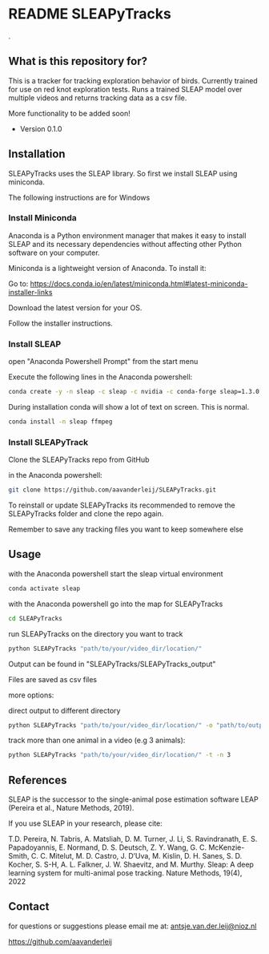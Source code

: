 
# README SLEAPyTracks #
.

## What is this repository for? ##



This is a tracker for tracking exploration behavior of birds. Currently trained for use on red knot exploration tests.
Runs a trained SLEAP model over multiple videos and returns tracking data as a csv file.

More functionality to be added soon!

* Version 0.1.0

## Installation ##

SLEAPyTracks uses the SLEAP library. So first we install SLEAP using miniconda.

The following instructions are for Windows

### Install Miniconda ###

Anaconda is a Python environment manager that makes it easy to install SLEAP and its necessary dependencies without affecting other Python software on your computer.

Miniconda is a lightweight version of Anaconda. To install it:

Go to: https://docs.conda.io/en/latest/miniconda.html#latest-miniconda-installer-links

Download the latest version for your OS.

Follow the installer instructions.



### Install SLEAP ###

open "Anaconda Powershell Prompt" from the start menu

Execute the following lines in the Anaconda powershell:

```bash
conda create -y -n sleap -c sleap -c nvidia -c conda-forge sleap=1.3.0
```

During installation conda will show a lot of text on screen. This is normal. 

```bash
conda install -n sleap ffmpeg
```


### Install SLEAPyTrack ###

Clone the SLEAPyTracks repo from GitHub

in the Anaconda powershell:

```bash
git clone https://github.com/aavanderleij/SLEAPyTracks.git
```

To reinstall or update SLEAPyTracks its recommended to remove the SLEAPyTracks folder and clone the repo again.

Remember to save any tracking files you want to keep somewhere else 
## Usage ##

with the Anaconda powershell start the sleap virtual environment

```bash
conda activate sleap
```

with the Anaconda powershell go into the map for SLEAPyTracks

```bash
cd SLEAPyTracks
```
run SLEAPyTracks on the directory you want to track

```bash
python SLEAPyTracks "path/to/your/video_dir/location/"
```

Output can be found in "SLEAPyTracks/SLEAPyTracks_output"

Files are saved as csv files

more options:

direct output to different directory

```bash
python SLEAPyTracks "path/to/your/video_dir/location/" -o "path/to/output"
```


track more than one animal in a video (e.g 3 animals):

```bash
python SLEAPyTracks "path/to/your/video_dir/location/" -t -n 3
```



## References ##
SLEAP is the successor to the single-animal pose estimation software LEAP (Pereira et al., Nature Methods, 2019).

If you use SLEAP in your research, please cite:

T.D. Pereira, N. Tabris, A. Matsliah, D. M. Turner, J. Li, S. Ravindranath, E. S. Papadoyannis, E. Normand, D. S. Deutsch, Z. Y. Wang, G. C. McKenzie-Smith, C. C. Mitelut, M. D. Castro, J. D’Uva, M. Kislin, D. H. Sanes, S. D. Kocher, S. S-H, A. L. Falkner, J. W. Shaevitz, and M. Murthy. Sleap: A deep learning system for multi-animal pose tracking. Nature Methods, 19(4), 2022

## Contact ##

for questions or suggestions please email me at:
antsje.van.der.leij@nioz.nl

https://github.com/aavanderleij

